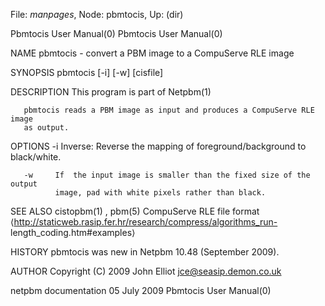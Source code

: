 File: *manpages*,  Node: pbmtocis,  Up: (dir)

Pbmtocis User Manual(0)                                Pbmtocis User Manual(0)



NAME
       pbmtocis - convert a PBM image to a CompuServe RLE image


SYNOPSIS
       pbmtocis [-i] [-w] [cisfile]


DESCRIPTION
       This program is part of Netpbm(1)

       pbmtocis reads a PBM image as input and produces a CompuServe RLE image
       as output.


OPTIONS
       -i     Inverse:  Reverse  the  mapping  of   foreground/background   to
              black/white.


       -w     If  the input image is smaller than the fixed size of the output
              image, pad with white pixels rather than black.




SEE ALSO
       cistopbm(1)     ,     pbm(5)     CompuServe     RLE     file     format
       ⟨http://staticweb.rasip.fer.hr/research/compress/algorithms_run-
       length_coding.htm#examples⟩


HISTORY
       pbmtocis was new in Netpbm 10.48 (September 2009).


AUTHOR
       Copyright (C) 2009 John Elliot <jce@seasip.demon.co.uk>



netpbm documentation             05 July 2009          Pbmtocis User Manual(0)
